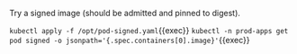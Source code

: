 Try a signed image (should be admitted and pinned to digest).

`kubectl apply -f /opt/pod-signed.yaml`{{exec}}
`kubectl -n prod-apps get pod signed -o jsonpath='{.spec.containers[0].image}'`{{exec}}
